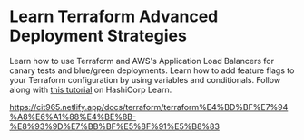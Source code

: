 # Learn Terraform Advanced Deployment Strategies

Learn how to use Terraform and AWS's Application Load Balancers for canary tests and blue/green deployments. Learn how to add feature flags to your Terraform configuration by using variables and conditionals. Follow along with [this
tutorial](https://learn.hashicorp.com/tutorials/terraform/blue-green-canary-tests-deployments) on HashiCorp Learn.


https://cit965.netlify.app/docs/terraform/terraform%E4%BD%BF%E7%94%A8%E6%A1%88%E4%BE%8B-%E8%93%9D%E7%BB%BF%E5%8F%91%E5%B8%83